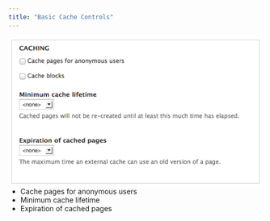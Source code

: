 ```yaml
---
title: "Basic Cache Controls"
---
```


<img src="../images/performance-config-screen.png" align="right">

* Cache pages for anonymous users
* Minimum cache lifetime
* Expiration of cached pages

<!--
On the performance configuration screen there are a few settings that are essential for enabling page caching and controllingthe internal caching behavior of Drupal.

Cache pages for anonymous users - out of the box, Drupal will only cache pages for anonymous users and you can enable that functionality here.

Minimum cache lifetime - this sets a minimum amount of time that an object must have been cached before the cached version can be purged. There are a couple of things to note about this setting. First, it does not apply just to cached pages, this actually applies to all cached items in Drupal. Second, this does not mean that after this amount of time an item will be regenerated, it just means that after this amount of time and object is eligible to be "purged" from the internal Drupal cache. Generally we leave this one unset. (Dig up info on the form bug)

Expiration of cached pages - this one controls how long external caches (proxy servers) are advised that they may serve a page without checking back with Drupal. Again, this one does not mean that items will be regenerated after this amount of time, it just controls how often external systems check back to see if a new version of a page is available.
-->